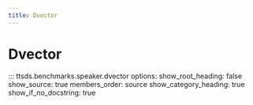 ```yaml
---
title: Dvector
---
```


# Dvector

::: ttsds.benchmarks.speaker.dvector
    options:
      show_root_heading: false
      show_source: true
      members_order: source
      show_category_heading: true
      show_if_no_docstring: true
